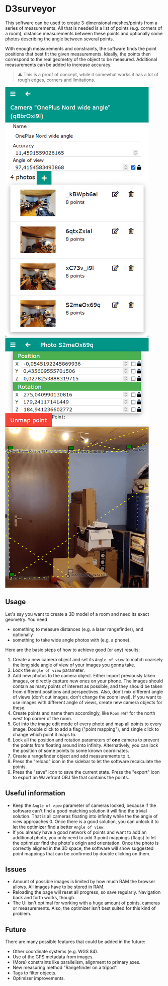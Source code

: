 # D3surveyor

This software can be used to create 3-dimensional meshes/points from a series of measurements.
All that is needed is a list of points (e.g. corners of a room), distance measurements between these points and optionally some photos describing the angle between several points.

With enough measurements and constraints, the software finds the point positions that best fit the given measurements.
Ideally, the points then correspond to the real geometry of the object to be measured.
Additional measurements can be added to increase accuracy.

> :warning: This is a proof of concept, while it somewhat works it has a lot of rough edges, corners and limitations.

![Image showing camera settings and a list of taken photos](/images/example-camera.png)
![Image showing the points mapping editor](/images/example-camera-photo.png)

## Usage

Let's say you want to create a 3D model of a room and need its exact geometry.
You need

- something to measure distances (e.g. a laser rangefinder), and optionally
- something to take wide angle photos with (e.g. a phone).

Here are the basic steps of how to achieve good (or any) results:

1. Create a new camera object and set its `Angle of view` to match coarsely the long side angle of view of your images you gonna take.
2. Lock the `Angle of view` parameter.
3. Add new photos to the camera object.
   Either import previously taken images, or directly capture new ones on your phone.
   The images should contain as many points of interest as possible, and they should be taken from different positions and perspectives.
   Also, don't mix different angle of views (don't cut images, don't change the zoom level).
   If you want to use images with different angle of views, create new camera objects for these.
4. Create points and name them accordingly, like `Room NWT` for the north west top corner of the room.
5. Get into the image edit mode of every photo and map all points to every image.
   Double click to add a flag ("point mapping"), and single click to change which point it maps to.
6. Lock all the position and rotation parameters of **one** camera to prevent the points from floating around into infinity.
   Alternatively, you can lock the position of some points to some known coordinates.
7. Create a rangefinder object and add measurements to it.
8. Press the "reload" icon in the sidebar to let the software recalculate the points.
9. Press the "save" icon to save the current state.
   Press the "export" icon to export an Wavefront OBJ file that contains the points.

## Useful information

- Keep the `Angle of view` parameter of cameras locked, because if the software can't find a good matching solution it will find the trivial solution.
  That is all cameras floating into infinity while the the angle of view approaches 0.
  Once there is a good solution, you can unlock it to let the optimizer find a better `Angle of view`.
- If you already have a good network of points and want to add an additional photo, you only need to add 3 point mappings (flags) to let the optimizer find the photo's origin and orientation.
  Once the photo is correctly aligned in the 3D space, the software will show suggested point mappings that can be confirmed by double clicking on them.

## Issues

- Amount of possible images is limited by how much RAM the browser allows.
  All images have to be stored in RAM.
- Reloading the page will reset all progress, so save regularly.
  Navigation back and forth works, though.
- The UI isn't optimal for working with a huge amount of points, cameras or measurements.
  Also, the optimizer isn't best suited for this kind of problem.

## Future

There are many possible features that could be added in the future:

- Other coordinate systems (e.g. WGS 84).
- Use of the GPS metadata from images.
- (More) constraints like parallelism, alignment to primary axes.
- New measuring method "Rangefinder on a tripod".
- Tags to filter objects.
- Optimizer improvements.
